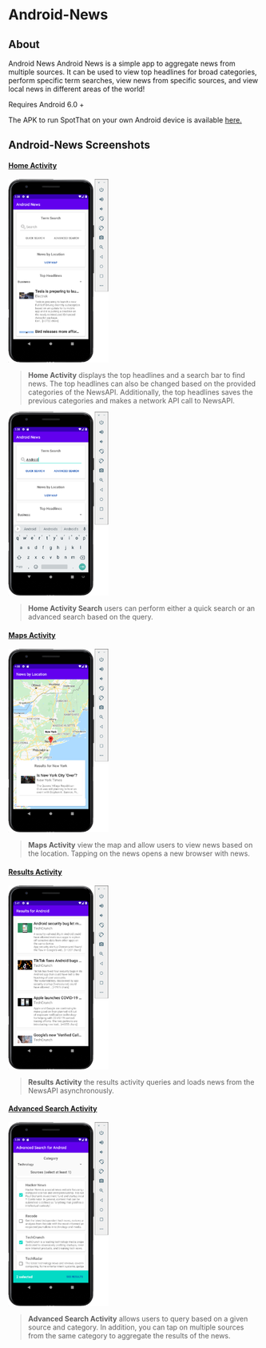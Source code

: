 # Android-News

## About

<p>
Android News Android News is a simple app to aggregate news from multiple sources. It can be used to view top headlines for broad categories, perform specific term searches, view news from specific sources, and view local news in different areas of the world!</p>
<p>Requires Android 6.0 +</p>

The APK to run SpotThat on your own Android device is available <a href="https://github.com/jekkogray/Android-News/blob/main/build/APK/Android-News-demo.apk" download> here.</a>

## Android-News Screenshots

#### [Home Activity](https://github.com/jekkogray/Android-News/blob/main/AndroidNews/app/src/main/java/com/example/androidnews/HomeScreenActivity.kt)

<img src="/readme-imgs/HomeActivity.png" alt="Home Activity" width=200/>
<blockquote>
<p>
<b>Home Activity</b> displays the top headlines and a search bar to find news. The top headlines can also be changed based on the provided categories of the NewsAPI. Additionally, the top headlines saves the previous categories and makes a network API call to NewsAPI.
</p>
</blockquote>

<img src="/readme-imgs/HomeActivity-search.png" alt="Home Activity Search" width=200/>
<blockquote>
<p>
<b>Home Activity Search</b> users can perform either a quick search or an advanced search based on the query.
</p>
</blockquote>

#### [Maps Activity](https://github.com/jekkogray/Android-News/blob/main/AndroidNews/app/src/main/java/com/example/androidnews/MapsActivity.kt)

<img src="/readme-imgs/MapActivity.png" alt="Maps Activity" width=200/>
<blockquote>
<p><b>Maps Activity</b> view the map and allow users to view news based on the location. Tapping on the news opens a new browser with news.</p> 
</blockquote>

#### [Results Activity](https://github.com/jekkogray/Android-News/blob/main/AndroidNews/app/src/main/java/com/example/androidnews/ResultsActivity.kt)

<img src="/readme-imgs/ResultsActivity.png" alt="Results Activity" width=200/>
<blockquote>
<p>
<b>Results Activity</b> the results activity queries and loads news from the NewsAPI asynchronously. 
</p>
</blockquote>

#### [Advanced Search Activity](https://github.com/jekkogray/Android-News/blob/main/AndroidNews/app/src/main/java/com/example/androidnews/AdvancedSearchActivity.kt)

<img src="/readme-imgs/AdvancedSearchActivity.png" alt="AdvancedSearch Activity" width=200/>
<blockquote>
<p>
<b>Advanced Search Activity</b> allows users to query based on a given source and category. In addition, you can tap on multiple sources from the same category to aggregate the results of the news. 
</p>
</blockquote>
